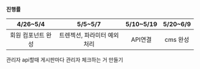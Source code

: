 **진행률**

|4/26~5/4|5/5~5/7|5/10~5/19|5/20~6/9|
|:---:|:---:|:---:|:---:|
|회원 컴포넌트 완성|트렌젝션, 파라미터 예외처리|API연결|cms 완성|

관리자 api할때 게시판마다 관리자 체크하는 거 만들기
